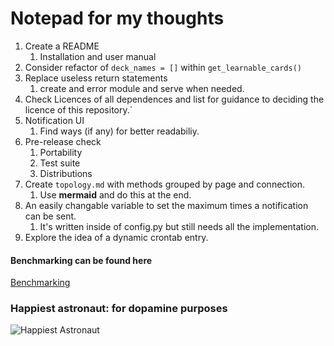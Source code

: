 # Notepad for my thoughts

1. Create a README
    1. Installation and user manual
2. Consider refactor of ```deck_names = []``` within ```get_learnable_cards()```
3. Replace useless return statements
	1. create and error module and serve when needed.
5. Check Licences of all dependences and list for guidance to deciding the licence of this repository.`
6. Notification UI
    1. Find ways (if any) for  better readabiliy.
9. Pre-release check
    1. Portability
    2. Test suite
    3. Distributions
10. Create ```topology.md``` with methods grouped by page and connection.
    1. Use **mermaid** and do this at the end.
11. An easily changable variable to set the maximum times a notification can be sent.
    1. It's written inside of config.py but still needs all the implementation.
12. Explore the idea of a dynamic crontab entry.

#### Benchmarking can be found here

[Benchmarking](Benchmarks.md)

### Happiest astronaut:  for dopamine purposes

![Happiest Astronaut](/static/happy_astronaut.jpg)
